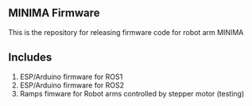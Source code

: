 ## MINIMA Firmware

This is the repository for releasing firmware code for robot arm MINIMA

## Includes

1. ESP/Arduino firmware for ROS1
2. ESP/Arduino firmware for ROS2
3. Ramps fimware for Robot arms controlled by stepper motor (testing)